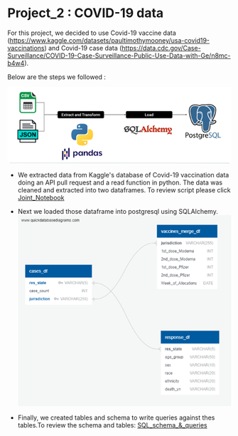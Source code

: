 # Project_2 : COVID-19 data

For this project, we decided to use Covid-19 vaccine data (https://www.kaggle.com/datasets/paultimothymooney/usa-covid19-vaccinations) and Covid-19 case data (https://data.cdc.gov/Case-Surveillance/COVID-19-Case-Surveillance-Public-Use-Data-with-Ge/n8mc-b4w4).

Below are the steps we followed :

![Process](Resources/Picture1.png)

* We extracted data from Kaggle's database of Covid-19 vaccination data doing an API pull request and a read function in python. The data was cleaned and extracted into  two dataframes. To review script please click [Joint_Notebook](Joint_Notebook.ipynb)

* Next we loaded those dataframe into postgresql using SQLAlchemy.
![Database Design](SQL_schema_&_queries/QuickDBD-export.png)

* Finally, we created tables and schema to write queries against thes tables.To review the schema and tables: [SQL_schema_&_queries](SQL_schema_&_queries)


